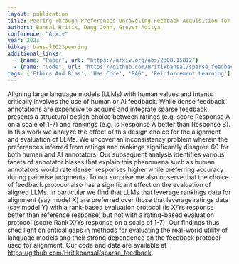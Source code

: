 ```yaml
---
layout: publication
title: Peering Through Preferences Unraveling Feedback Acquisition for Aligning Large Language Models
authors: Bansal Hritik, Dang John, Grover Aditya
conference: "Arxiv"
year: 2023
bibkey: bansal2023peering
additional_links:
  - {name: "Paper", url: "https://arxiv.org/abs/2308.15812"}
  - {name: "Code", url: "https://github.com/Hritikbansal/sparse_feedback"}
tags: ['Ethics And Bias', 'Has Code', 'RAG', 'Reinforcement Learning']
---
```

Aligning large language models (LLMs) with human values and intents critically involves the use of human or AI feedback. While dense feedback annotations are expensive to acquire and integrate sparse feedback presents a structural design choice between ratings (e.g. score Response A on a scale of 1-7) and rankings (e.g. is Response A better than Response B). In this work we analyze the effect of this design choice for the alignment and evaluation of LLMs. We uncover an inconsistency problem wherein the preferences inferred from ratings and rankings significantly disagree 60 for both human and AI annotators. Our subsequent analysis identifies various facets of annotator biases that explain this phenomena such as human annotators would rate denser responses higher while preferring accuracy during pairwise judgments. To our surprise we also observe that the choice of feedback protocol also has a significant effect on the evaluation of aligned LLMs. In particular we find that LLMs that leverage rankings data for alignment (say model X) are preferred over those that leverage ratings data (say model Y) with a rank-based evaluation protocol (is X/Ys response better than reference response) but not with a rating-based evaluation protocol (score Rank X/Ys response on a scale of 1-7). Our findings thus shed light on critical gaps in methods for evaluating the real-world utility of language models and their strong dependence on the feedback protocol used for alignment. Our code and data are available at https://github.com/Hritikbansal/sparse_feedback.
